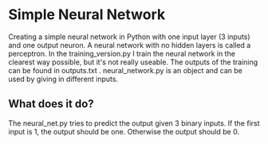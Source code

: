 # Simple Neural Network
Creating a simple neural network in Python with one input layer (3 inputs) and one output neuron. A neural network with no hidden layers is called a perceptron. In the training_version.py I train the neural network in the clearest way possible, but it's not really useable. The outputs of the training can be found in outputs.txt .
neural_network.py is an object and can be used by giving in different inputs.

## What does it do?
The neural_net.py tries to predict the output given 3 binary inputs. If the first input is 1, the output should be one. Otherwise the output should be 0.
